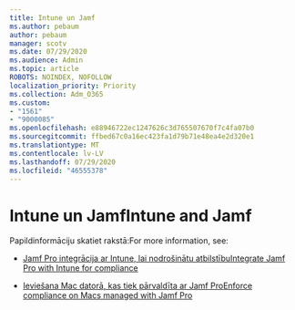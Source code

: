 ```yaml
---
title: Intune un Jamf
ms.author: pebaum
author: pebaum
manager: scotv
ms.date: 07/29/2020
ms.audience: Admin
ms.topic: article
ROBOTS: NOINDEX, NOFOLLOW
localization_priority: Priority
ms.collection: Adm_O365
ms.custom:
- "1561"
- "9000085"
ms.openlocfilehash: e88946722ec1247626c3d765507670f7c4fa07b0
ms.sourcegitcommit: ffbed67c0a16ec423fa1d79b71e48ea4e2d320e1
ms.translationtype: MT
ms.contentlocale: lv-LV
ms.lasthandoff: 07/29/2020
ms.locfileid: "46555378"
---
```

# <a name="intune-and-jamf"></a><span data-ttu-id="8cbf0-102">Intune un Jamf</span><span class="sxs-lookup"><span data-stu-id="8cbf0-102">Intune and Jamf</span></span>

<span data-ttu-id="8cbf0-103">Papildinformāciju skatiet rakstā:</span><span class="sxs-lookup"><span data-stu-id="8cbf0-103">For more information, see:</span></span> 

- [<span data-ttu-id="8cbf0-104">Jamf Pro integrācija ar Intune, lai nodrošinātu atbilstību</span><span class="sxs-lookup"><span data-stu-id="8cbf0-104">Integrate Jamf Pro with Intune for compliance</span></span>](https://docs.microsoft.com/intune/conditional-access-integrate-jamf)

- [<span data-ttu-id="8cbf0-105">Ieviešana Mac datorā, kas tiek pārvaldīta ar Jamf Pro</span><span class="sxs-lookup"><span data-stu-id="8cbf0-105">Enforce compliance on Macs managed with Jamf Pro</span></span>](https://docs.microsoft.com/intune/conditional-access-assign-jamf)